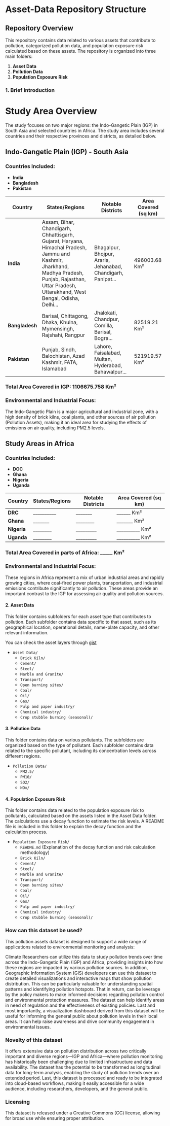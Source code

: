 # Asset-Data Repository Structure

## Repository Overview

This repository contains data related to various assets that contribute to pollution, categorized pollution data, and population exposure risk calculated based on these assets. The repository is organized into three main folders:

1. **Asset Data**
2. **Pollution Data**
3. **Population Exposure Risk**

### 1. Brief Introduction

# Study Area Overview

The study focuses on two major regions: the Indo-Gangetic Plain (IGP) in South Asia and selected countries in Africa. The study area includes several countries and their respective provinces and districts, as detailed below.

## **Indo-Gangetic Plain (IGP) - South Asia**

### Countries Included:
- **India**
- **Bangladesh**
- **Pakistan**

| **Country**   | **States/Regions**                           | **Notable Districts**                   | **Area Covered (sq km)** |
|---------------|----------------------------------------------|-----------------------------------------|--------------------------|
| **India**     | Assam, Bihar, Chandigarh, Chhattisgarh, Gujarat, Haryana, Himachal Pradesh, Jammu and Kashmir, Jharkhand, Madhya Pradesh, Punjab, Rajasthan, Uttar Pradesh, Uttarakhand, West Bengal, Odisha, Delhi... | Bhagalpur, Bhojpur, Araria, Jehanabad, Chandigarh, Panipat... | 496003.68 Km²
| **Bangladesh**| Barisal, Chittagong, Dhaka, Khulna, Mymensingh, Rajshahi, Rangpur                     | Jhalokati, Chandpur, Comilla, Barisal, Bogra...        | 82519.21 Km²                |
| **Pakistan**  | Punjab, Sindh, Balochistan, Azad Kashmir, FATA, Islamabad                               | Lahore, Faisalabad, Multan, Hyderabad, Bahawalpur...  | 521919.57 Km²                  |

### Total Area Covered in IGP: **1106675.758 Km²**

### Environmental and Industrial Focus:
The Indo-Gangetic Plain is a major agricultural and industrial zone, with a high density of brick kilns, coal plants, and other sources of air pollution (Pollution Assets), making it an ideal area for studying the effects of emissions on air quality, including PM2.5 levels.

## **Study Areas in Africa**

### Countries Included:
- **DOC**
- **Ghana**
- **Nigeria**
- **Uganda**

| **Country**   | **States/Regions**                           | **Notable Districts**                   | **Area Covered (sq km)** |
|---------------|----------------------------------------------|-----------------------------------------|--------------------------|
| **DRC**     | __________ | _______| ______ Km²
| **Ghana**| _______                    | ________        | _______  Km²         |
| **Nigeria**  | ________                               | _________  | __________  Km²              |
| **Uganda**  | ________                               | _________  | __________  Km²              |

### Total Area Covered in parts of Africa: **_____ Km²**

### Environmental and Industrial Focus:
These regions in Africa represent a mix of urban industrial areas and rapidly growing cities, where coal-fired power plants, transportation, and industrial emissions contribute significantly to air pollution. These areas provide an important contrast to the IGP for assessing air quality and pollution sources.


#### 2. Asset Data

This folder contains subfolders for each asset type that contributes to pollution. Each subfolder contains data specific to that asset, such as its geographical location, operational details, name-plate capacity, and other relevant information.

You can check the asset layers through [gist](https://gist.github.com/khizerzakir)

- `Asset Data/`
  - `Brick Kiln/`
  - `Cement/`
  - `Steel/`
  - `Marble and Granite/`
  - `Transport/`
  - `Open burning sites/`
  - `Coal/`
  - `Oil/`
  - `Gas/`
  - `Pulp and paper industry/`
  - `Chemical industry/`
  - `Crop stubble burning (seasonal)/`

#### 3. Pollution Data

This folder contains data on various pollutants. The subfolders are organized based on the type of pollutant. Each subfolder contains data related to the specific pollutant, including its concentration levels across different regions.

- `Pollution Data/`
  - `PM2.5/`
  - `PM10/`
  - `SO2/`
  - `NOx/`

#### 4. Population Exposure Risk

This folder contains data related to the population exposure risk to pollutants, calculated based on the assets listed in the Asset Data folder. The calculations use a decay function to estimate the risk levels. A README file is included in this folder to explain the decay function and the calculation process.

- `Population Exposure Risk/`
  - `README.md` (Explanation of the decay function and risk calculation methodology)
  - `Brick Kiln/`
  - `Cement/`
  - `Steel/`
  - `Marble and Granite/`
  - `Transport/`
  - `Open burning sites/`
  - `Coal/`
  - `Oil/`
  - `Gas/`
  - `Pulp and paper industry/`
  - `Chemical industry/`
  - `Crop stubble burning (seasonal)/`

### How can this dataset be used?

This pollution assets dataset is designed to support a wide range of applications related to environmental monitoring and analysis:

Climate Researchers can utilize this data to study pollution trends over time across the Indo-Gangetic Plain (IGP) and Africa, providing insights into how these regions are impacted by various pollution sources. In addition, Geographic Information System (GIS) developers can use this dataset to create detailed visualizations and interactive maps that show pollution distribution. This can be particularly valuable for understanding spatial patterns and identifying pollution hotspots. That in return, can be leverage by the policy makers to make informed decisions regarding pollution control and environmental protection measures. The dataset can help identify areas in need of regulation and the effectiveness of existing policies. Last and most importantly, a visualization dashboard derived from this dataset will be useful for informing the general public about pollution levels in their local areas. It can help raise awareness and drive community engagement in environmental issues.

### Novelty of this dataset

It offers extensive data on pollution distribution across two critically important and diverse regions—IGP and Africa—where pollution monitoring has historically been challenging due to limited infrastructure and data availability.
The dataset has the potential to be transformed as longitudinal data for long-term analysis, enabling the study of pollution trends over an extended period. 
Last, this dataset is processed and ready to be integrated into cloud-based workflows, making it easily accessible for a wide audience, including researchers, developers, and the general public.

### Licensing

This dataset is released under a Creative Commons (CC) license, allowing for broad use while ensuring proper attribution.










